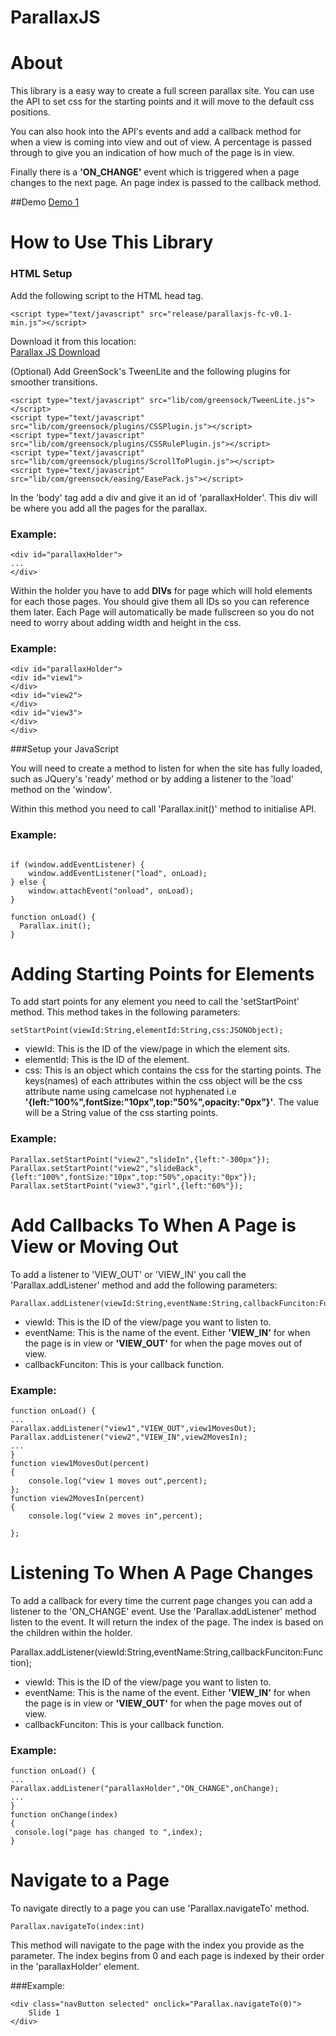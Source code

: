 ParallaxJS
==========
# About  
This library is a easy way to create a full screen parallax site. You can use the API to set css for the starting points and it will move to the default css positions.  

You can also hook into the API's events and add a callback method for when a view is coming into view and out of view. A percentage is passed through to give you an indication of how much of the page is in view.  

Finally there is a **'ON_CHANGE'** event which is triggered when a page changes to the next page. An page index is passed to the callback method.  

##Demo
[Demo 1](http://8fc.co.uk/preview/parallaxjs/)

# How to Use This Library

### HTML Setup  

Add the following script to the HTML head tag.  
```
<script type="text/javascript" src="release/parallaxjs-fc-v0.1-min.js"></script>  
```

Download it from this location:  
[Parallax JS Download](https://github.com/fahimc/ParallaxJS/tree/master/release)

(Optional)
Add GreenSock's TweenLite and the following plugins for smoother transitions. 
```
<script type="text/javascript" src="lib/com/greensock/TweenLite.js"></script> 
<script type="text/javascript" src="lib/com/greensock/plugins/CSSPlugin.js"></script>
<script type="text/javascript" src="lib/com/greensock/plugins/CSSRulePlugin.js"></script>
<script type="text/javascript" src="lib/com/greensock/plugins/ScrollToPlugin.js"></script>
<script type="text/javascript" src="lib/com/greensock/easing/EasePack.js"></script>
```

In the 'body' tag add a div and give it an id of 'parallaxHolder'. This div will be where you add all the pages for the parallax. 

### Example:
```
<div id="parallaxHolder">
...
</div>
```

Within the holder you have to add **DIVs** for page which will hold elements for each those pages. You should give them all IDs so you can reference them later. Each Page will automatically be made fullscreen so you do not need to worry about adding width and height in the css.
### Example:
```
<div id="parallaxHolder">
<div id="view1">
</div>
<div id="view2">
</div>
<div id="view3">
</div>
</div>
```

###Setup your JavaScript  

You will need to create a method to listen for when the site has fully loaded, such as JQuery's 'ready' method or by adding a listener to the 'load' method on the 'window'.  

Within  this method you need to call 'Parallax.init()' method to initialise API.

### Example: 
```

if (window.addEventListener) {
	window.addEventListener("load", onLoad);
} else {
	window.attachEvent("onload", onLoad);
}

function onLoad() {
  Parallax.init();
}
```

# Adding Starting Points for Elements  
To add start points for any element you need to call the 'setStartPoint' method. This method takes in the following parameters:  

    setStartPoint(viewId:String,elementId:String,css:JSONObject);  
* viewId: This is the ID of the view/page in which the element sits.  
* elementId: This is the ID of the element.
* css: This is an object which contains the css for the starting points. The keys(names) of each attributes within the css object will be the css attribute name using camelcase not hyphenated i.e __'{left:"100%",fontSize:"10px",top:"50%",opacity:"0px"}'__. The value will be a String value of the css starting points.  

### Example:  

```
Parallax.setStartPoint("view2","slideIn",{left:"-300px"});
Parallax.setStartPoint("view2","slideBack",{left:"100%",fontSize:"10px",top:"50%",opacity:"0px"});
Parallax.setStartPoint("view3","girl",{left:"60%"});
```

# Add Callbacks To When A Page is View or Moving Out
To add a listener to 'VIEW_OUT' or 'VIEW_IN' you call the 'Parallax.addListener' method and add the following parameters:  

    Parallax.addListener(viewId:String,eventName:String,callbackFunciton:Function);  
* viewId: This is the ID of the view/page you want to listen to.  
* eventName: This is the name of the event. Either **'VIEW_IN'** for when the page is in view or **'VIEW_OUT'** for when the page moves out of view.  
* callbackFunciton: This is your callback function.     

### Example:  

```
function onLoad() {
...
Parallax.addListener("view1","VIEW_OUT",view1MovesOut);
Parallax.addListener("view2","VIEW_IN",view2MovesIn);
...
}
function view1MovesOut(percent)
{
	console.log("view 1 moves out",percent);
};
function view2MovesIn(percent)
{
	console.log("view 2 moves in",percent);
		
};
```

# Listening To When A Page Changes
To add a callback for every time the current page changes you can add a listener to the 'ON_CHANGE' event. Use the 'Parallax.addListener' method listen to the event. It will return the index of the page. The index is based on the children within the holder.

  Parallax.addListener(viewId:String,eventName:String,callbackFunciton:Function);  
* viewId: This is the ID of the view/page you want to listen to.  
* eventName: This is the name of the event. Either **'VIEW_IN'** for when the page is in view or **'VIEW_OUT'** for when the page moves out of view.  
* callbackFunciton: This is your callback function.     

### Example:  

```
function onLoad() {
...
Parallax.addListener("parallaxHolder","ON_CHANGE",onChange);
...
}
function onChange(index)
{
 console.log("page has changed to ",index);
}
```

# Navigate to a Page
To navigate directly to a page you can use 'Parallax.navigateTo' method.  

```
Parallax.navigateTo(index:int)
```

This method will navigate to the page with the index you provide as the parameter. The index begins from 0 and each page is indexed by their order in the 'parallaxHolder' element.

###Example:

```
<div class="navButton selected" onclick="Parallax.navigateTo(0)">
    Slide 1
</div>
``` 

